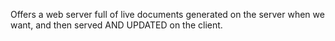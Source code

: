 
Offers a web server full of live documents generated on the server
when we want, and then served AND UPDATED on the client.

